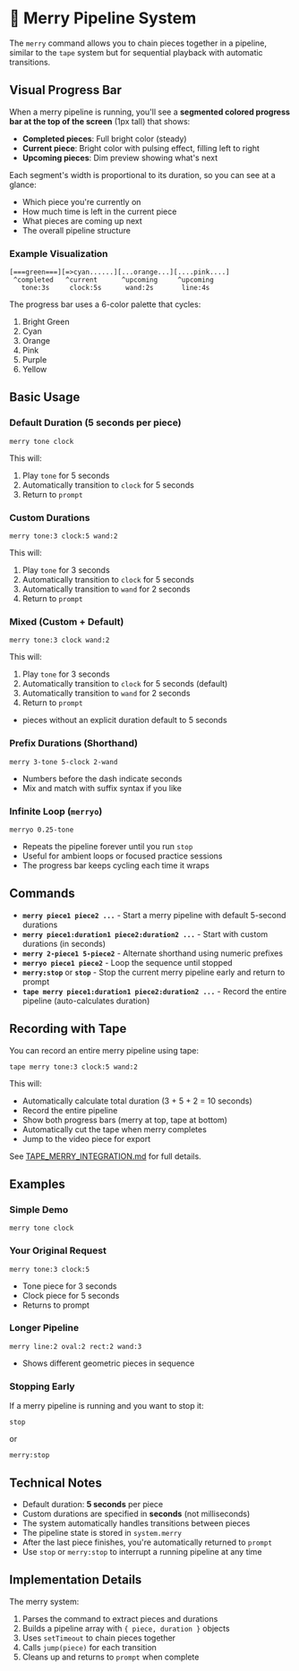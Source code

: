 # 🎄 Merry Pipeline System

The `merry` command allows you to chain pieces together in a pipeline, similar to the `tape` system but for sequential playback with automatic transitions.

## Visual Progress Bar

When a merry pipeline is running, you'll see a **segmented colored progress bar at the top of the screen** (1px tall) that shows:

- **Completed pieces**: Full bright color (steady)
- **Current piece**: Bright color with pulsing effect, filling left to right
- **Upcoming pieces**: Dim preview showing what's next

Each segment's width is proportional to its duration, so you can see at a glance:
- Which piece you're currently on
- How much time is left in the current piece
- What pieces are coming up next
- The overall pipeline structure

### Example Visualization
```
[===green===][=>cyan......][...orange...][....pink....]
 ^completed   ^current      ^upcoming     ^upcoming
   tone:3s     clock:5s      wand:2s       line:4s
```

The progress bar uses a 6-color palette that cycles:
1. Bright Green
2. Cyan  
3. Orange
4. Pink
5. Purple
6. Yellow

## Basic Usage

### Default Duration (5 seconds per piece)
```
merry tone clock
```
This will:
1. Play `tone` for 5 seconds
2. Automatically transition to `clock` for 5 seconds
3. Return to `prompt`

### Custom Durations
```
merry tone:3 clock:5 wand:2
```
This will:
1. Play `tone` for 3 seconds
2. Automatically transition to `clock` for 5 seconds
3. Automatically transition to `wand` for 2 seconds
4. Return to `prompt`

### Mixed (Custom + Default)
```
merry tone:3 clock wand:2
```
This will:
1. Play `tone` for 3 seconds
2. Automatically transition to `clock` for 5 seconds (default)
3. Automatically transition to `wand` for 2 seconds
4. Return to `prompt`

- pieces without an explicit duration default to 5 seconds

### Prefix Durations (Shorthand)
```
merry 3-tone 5-clock 2-wand
```
- Numbers before the dash indicate seconds
- Mix and match with suffix syntax if you like

### Infinite Loop (`merryo`)
```
merryo 0.25-tone
```
- Repeats the pipeline forever until you run `stop`
- Useful for ambient loops or focused practice sessions
- The progress bar keeps cycling each time it wraps

## Commands

- **`merry piece1 piece2 ...`** - Start a merry pipeline with default 5-second durations
- **`merry piece1:duration1 piece2:duration2 ...`** - Start with custom durations (in seconds)
- **`merry 2-piece1 5-piece2`** - Alternate shorthand using numeric prefixes
- **`merryo piece1 piece2`** - Loop the sequence until stopped
- **`merry:stop`** or **`stop`** - Stop the current merry pipeline early and return to prompt
- **`tape merry piece1:duration1 piece2:duration2 ...`** - Record the entire pipeline (auto-calculates duration)

## Recording with Tape

You can record an entire merry pipeline using tape:

```
tape merry tone:3 clock:5 wand:2
```

This will:
- Automatically calculate total duration (3 + 5 + 2 = 10 seconds)
- Record the entire pipeline
- Show both progress bars (merry at top, tape at bottom)
- Automatically cut the tape when merry completes
- Jump to the video piece for export

See [TAPE_MERRY_INTEGRATION.md](TAPE_MERRY_INTEGRATION.md) for full details.

## Examples

### Simple Demo
```
merry tone clock
```

### Your Original Request
```
merry tone:3 clock:5
```
- Tone piece for 3 seconds
- Clock piece for 5 seconds
- Returns to prompt

### Longer Pipeline
```
merry line:2 oval:2 rect:2 wand:3
```
- Shows different geometric pieces in sequence

### Stopping Early
If a merry pipeline is running and you want to stop it:
```
stop
```
or
```
merry:stop
```

## Technical Notes

- Default duration: **5 seconds** per piece
- Custom durations are specified in **seconds** (not milliseconds)
- The system automatically handles transitions between pieces
- The pipeline state is stored in `system.merry`
- After the last piece finishes, you're automatically returned to `prompt`
- Use `stop` or `merry:stop` to interrupt a running pipeline at any time

## Implementation Details

The merry system:
1. Parses the command to extract pieces and durations
2. Builds a pipeline array with `{ piece, duration }` objects
3. Uses `setTimeout` to chain pieces together
4. Calls `jump(piece)` for each transition
5. Cleans up and returns to `prompt` when complete
